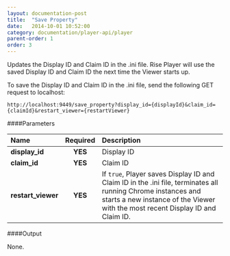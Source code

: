 ```yaml
---
layout: documentation-post
title:  "Save Property"
date:   2014-10-01 10:52:00
category: documentation/player-api/player
parent-order: 1
order: 3
---
```


Updates the Display ID and Claim ID in the .ini file. Rise Player will use the saved Display ID and Claim ID the next time the Viewer starts up.

To save the Display ID and Claim ID in the .ini file, send the following GET request to localhost:

`http://localhost:9449/save_property?display_id={displayId}&claim_id={claimId}&restart_viewer={restartViewer}`

####Parameters

| Name    | Required | Description |
|:--------|:--------:|:------------|
| **display_id**  |  **YES** | Display ID |
| **claim_id**  |  **YES** | Claim ID |
| **restart_viewer**  |  **YES** | If `true`, Player saves Display ID and Claim ID in the .ini file, terminates all running Chrome instances and starts a new instance of the Viewer with the most recent Display ID and Claim ID. |


####Output

None.